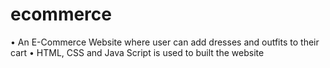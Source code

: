 # ecommerce
•	An E-Commerce Website where user can add dresses and outfits to their cart
•	HTML, CSS and Java Script is used to built the website
